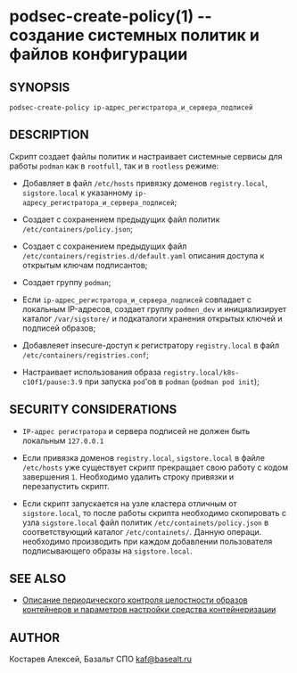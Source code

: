 podsec-create-policy(1) -- создание системных политик и файлов конфигурации
================================

## SYNOPSIS

`podsec-create-policy ip-адрес_регистратора_и_сервера_подписей`

## DESCRIPTION

Cкрипт создает файлы политик и настраивает системные сервисы для работы `podman` как в `rootfull`, так и в `rootless` режиме:

- Добавляет в файл `/etc/hosts` привязку доменов `registry.local`, `sigstore.local` к указанному `ip-адресу_регистратора_и_сервера_подписей`;

- Создает с сохранением предыдущих файл политик `/etc/containers/policy.json`;

- Создает с сохранением предыдущих файл `/etc/containers/registries.d/default.yaml` описания доступа к открытым ключам подписантов;

- Создает группу `podman`;

- Если `ip-адрес_регистратора_и_сервера_подписей` совпадает с локальным IP-адресов, создает группу `podmen_dev` и инициализирует каталог `/var/sigstore/` и подкаталоги хранения открытых ключей и подписей образов;

- Добавлеяет insecure-доступ к регистратору `registry.local` в файл `/etc/containers/registries.conf`;

- Настраивает использования образа `registry.local/k8s-c10f1/pause:3.9` при запуска `pod`'ов в `podman` (`podman pod init`);

## SECURITY CONSIDERATIONS

- `IP-адрес регистратора` и сервера подписей не должен быть локальным `127.0.0.1`

- Если привязка доменов `registry.local`, `sigstore.local` в файле `/etc/hosts` уже существует скрипт прекращает свою работу с кодом завершения `1`. Необходимо удалить строку привязки и перезапустить скрипт.

- Если скрипт запускается на узле кластера отличным от `sigstore.local`, то после работы скрипта необходимо скопировать с узла `sigstore.local` файл политик `/etc/containets/policy.json`  в соответствующий каталог `/etc/containets/`. Данную операци. необходимо производить при каждом добавлении пользователя подписывающего образы на `sigstore.local`.

## SEE ALSO

- [Описание периодического контроля целостности образов контейнеров и параметров настройки средства контейнеризации](https://github.com/alt-cloud/podsec/tree/master/ImageSignatureVerification)


## AUTHOR

Костарев Алексей, Базальт СПО
kaf@basealt.ru
